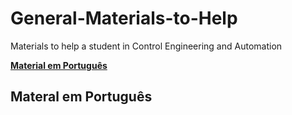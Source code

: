 # General-Materials-to-Help
Materials to help a student in Control Engineering and Automation


**[Material em Português](#material-em-português)**<br>


## Materal em Português
